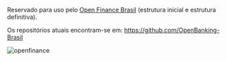 Reservado para uso pelo [Open Finance Brasil](https://openfinancebrasil.org.br) (estrutura inicial e estrutura definitiva).

Os repositórios atuais encontram-se em: https://github.com/OpenBanking-Brasil


![openfinance](https://user-images.githubusercontent.com/66042/199309035-5e547f36-bfa2-4816-9c86-07a5197a16cd.jpg)
